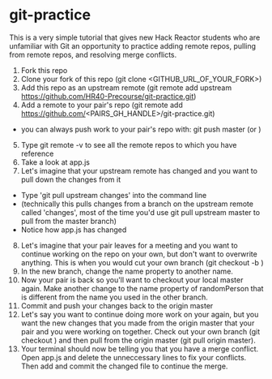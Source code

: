 # git-practice

This is a very simple tutorial that gives new Hack Reactor students who are unfamiliar with Git an opportunity to practice adding remote repos, pulling from remote repos, and resolving merge conflicts.

1. Fork this repo
2. Clone your fork of this repo (git clone <GITHUB_URL_OF_YOUR_FORK>)
3. Add this repo as an upstream remote (git remote add upstream https://github.com/HR40-Precourse/git-practice.git)
4. Add a remote to your pair's repo (git remote add <pairsName> https://github.com/<PAIRS_GH_HANDLE>/git-practice.git)
  - you can always push work to your pair's repo with: git push <pairsName> master (or <branch name>)
5. Type git remote -v to see all the remote repos to which you have reference
6. Take a look at app.js
7. Let's imagine that your upstream remote has changed and you want to pull down the changes from it
  - Type 'git pull upstream changes' into the command line
  - (technically this pulls changes from a branch on the upstream remote called 'changes', most of the time you'd use git pull upstream master to pull from the master branch)
  - Notice how app.js has changed
8. Let's imagine that your pair leaves for a meeting and you want to continue working on the repo on your own, but don't want to overwrite anything. This is when you would cut your own branch (git checkout -b <branch name>)
9. In the new branch, change the name property to another name.
10. Now your pair is back so you'll want to checkout your local master again. Make another change to the name property of randomPerson that is different from the name you used in the other branch.
11. Commit and push your changes back to the origin master
12. Let's say you want to continue doing more work on your again, but you want the new changes that you made from the origin master that your pair and you were working on together. Check out your own branch (git checkout <branch name>) and then pull from the origin master (git pull origin master).
13. Your terminal should now be telling you that you have a merge conflict. Open app.js and delete the unneccessary lines to fix your conflicts. Then add and commit the changed file to continue the merge.
